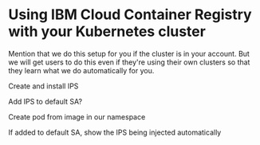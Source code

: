 # Using IBM Cloud Container Registry with your Kubernetes cluster

Mention that we do this setup for you if the cluster is in your account. But we will get users to do this even if they're using their own clusters so that they learn what we do automatically for you.

Create and install IPS

Add IPS to default SA?

Create pod from image in our namespace

If added to default SA, show the IPS being injected automatically
